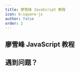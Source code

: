 ```yaml
---
title: 廖雪峰 JavaScript 教程
icon: b:square-js
author: false
order: 2
---
```


## 廖雪峰 JavaScript 教程

<PDF url="//docs-mf.tasaed.top/assets/pdf/pdfLiaoXueFengJavaScript.pdf" />

## 遇到问题？

<!-- @include: pdfjsErr.snippet.md -->
